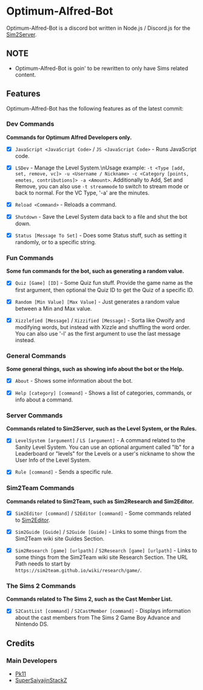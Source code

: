 # Optimum-Alfred-Bot

Optimum-Alfred-Bot is a discord bot written in Node.js / Discord.js for the [Sim2Server](https://sim2team.github.io/wiki/server).

## NOTE
- Optimum-Alfred-Bot is goin' to be rewritten to only have Sims related content.


## Features
Optimum-Alfred-Bot has the following features as of the latest commit:


### Dev Commands

**Commands for Optimum Alfred Developers only.**

- [x] `JavaScript <JavaScript Code>` / `JS <JavaScript Code>` - Runs JavaScript code.
- [x] `LSDev` - Manage the Level System.\nUsage example: `-t <Type [add, set, remove, vc]> -u <Username / Nickname> -c <Category [points, emotes, contributions]> -a <Amount>`. Additionally to Add, Set and Remove, you can also use `-t streammode` to switch to stream mode or back to normal. For the VC Type, '-a' are the minutes.
- [x] `Reload <Command>` - Reloads a command.
- [x] `Shutdown` - Save the Level System data back to a file and shut the bot down.
- [x] `Status [Message To Set]` - Does some Status stuff, such as setting it randomly, or to a specific string.


### Fun Commands

**Some fun commands for the bot, such as generating a random value.**

- [x] `Quiz [Game] [ID]` - Some Quiz fun stuff. Provide the game name as the first argument, then optional the Quiz ID to get the Quiz of a specific ID.
- [x] `Random [Min Value] [Max Value]` - Just generates a random value between a Min and Max value.
- [x] `Xizzlefied [Message]` / `Xizzified [Message]` - Sorta like Owoify and modifying words, but instead with Xizzle and shuffling the word order. You can also use '-l' as the first argument to use the last message instead.


### General Commands

**Some general things, such as showing info about the bot or the Help.**

- [x] `About` - Shows some information about the bot.
- [x] `Help [category] [command]` - Shows a list of categories, commands, or info about a command.


### Server Commands

**Commands related to Sim2Server, such as the Level System, or the Rules.**

- [x] `LevelSystem [argument]` / `LS [argument]` - A command related to the Sanity Level System. You can use an optional argument called "lb" for a Leaderboard or "levels" for the Levels or a user's nickname to show the User Info of the Level System.
- [x] `Rule [command]` - Sends a specific rule.


### Sim2Team Commands

**Commands related to Sim2Team, such as Sim2Research and Sim2Editor.**

- [x] `Sim2Editor [command]` / `S2Editor [command]` - Some commands related to [Sim2Editor](https://sim2team.github.io/sim2editor/).
- [x] `Sim2Guide [Guide]` / `S2Guide [Guide]` - Links to some things from the Sim2Team wiki site Guides Section.
- [x] `Sim2Research [game] [urlpath]` / `S2Research [game] [urlpath]` - Links to some things from the Sim2Team wiki site Research Section. The URL Path needs to start by `https://sim2team.github.io/wiki/research/game/`.


### The Sims 2 Commands

**Commands related to The Sims 2, such as the Cast Member List.**

- [x] `S2CastList [command]` / `S2CastMember [command]` - Displays information about the cast members from The Sims 2 Game Boy Advance and Nintendo DS.


## Credits
### Main Developers
- [Pk11](https://github.com/Epicpkmn11)
- [SuperSaiyajinStackZ](https://github.com/SuperSaiyajinStackZ)